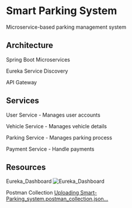 # Smart Parking System
  Microservice-based parking management system

## Architecture
  Spring Boot Microservices
  
  Eureka Service Discovery
  
  API Gateway

## Services
  User Service - Manages user accounts
  
  Vehicle Service - Manages vehicle details
  
  Parking Service - Manages parking process
  
  Payment Service - Handle payments

## Resources
  Eureka_Dashboard
    ![Eureka_Dashboard](https://github.com/user-attachments/assets/852f7be6-6804-4886-84f5-a98c9d1508e0)

  Postman Collection
    [Uploading Smart-Parking_system.postman_collection.json…]()


